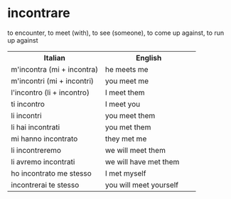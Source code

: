 # incontrare

<p>
to encounter, to meet (with), to see (someone), to come up against, to run up against
</p>
<p>
<table>
<tr>
<th>Italian</th><th>English</th>
</tr>
<tr>
<td width="50%">m'incontra (mi + incontra)</td>
<td width="50%">he meets me</td>
</tr>
<tr>
<td width="50%">m'incontri (mi + incontri)</td>
<td width="50%">you meet me</td>
</tr>
<tr>
<td width="50%">l'incontro (li + incontro)</td>
<td width="50%">I meet them</td>
</tr>
<tr>
<td width="50%">ti incontro</td>
<td width="50%">I meet you</td>
</tr>
<tr>
<td width="50%">li incontri</td>
<td width="50%">you meet them</td>
</tr>
<tr>
<td width="50%">li hai incontrati</td>
<td width="50%">you met them</td>
</tr>
<tr>
<td width="50%">mi hanno incontrato</td>
<td width="50%">they met me</td>
</tr>
<tr>
<td width="50%">li incontreremo</td>
<td width="50%">we will meet them</td>
</tr>
<tr>
<td width="50%">li avremo incontrati</td>
<td width="50%">we will have met them</td>
</tr>
<tr>
<td width="50%">ho incontrato me stesso</td>
<td width="50%">I met myself</td>
</tr>
<tr>
<td width="50%">incontrerai te stesso</td>
<td width="50%">you will meet yourself</td>
</tr>
</table>
</p>
